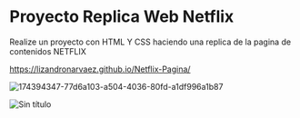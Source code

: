 # Proyecto Replica Web Netflix

Realize un proyecto con HTML Y CSS haciendo una replica de la pagina de contenidos NETFLIX

https://lizandronarvaez.github.io/Netflix-Pagina/

![174394347-77d6a103-a504-4036-80fd-a1df996a1b87](https://user-images.githubusercontent.com/103456509/174478641-bc852b14-fa00-435e-abeb-b5e04f5829c8.jpg)

![Sin título](https://user-images.githubusercontent.com/103456509/174500565-2873faaf-0c7c-483b-9d33-f75f1e2f88b3.jpg)
